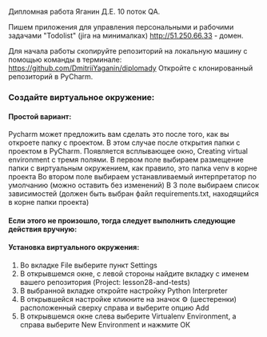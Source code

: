 Дипломная работа Яганин Д.Е. 10 поток QA.

Пишем приложения для управления персональными
и рабочими задачами "Todolist" (jira на минималках)
http://51.250.66.33 - домен.

Для начала работы скопируйте репозиторий на локальную машину с помощью команды в терминале:
https://github.com/DmitriiYaganin/diplomady
Откройте с клонированный репозиторий в PyCharm.

### Создайте виртуальное окружение:

#### Простой вариант:
Pycharm может предложить вам сделать это после того, как вы откроете папку с проектом.
В этом случае после открытия папки с проектом в PyCharm.
Появляется всплывающее окно, Creating virtual environment c тремя полями.
В первом поле выбираем размещение папки с виртуальным окружением, как правило, это папка venv
в корне проекта
Во втором поле выбираем устанавливаемый интерпретатор по умолчанию (можно оставить без изменений)
В 3 поле выбираем список зависимостей (должен быть выбран файл requirements.txt,
находящийся в корне папки проекта)

#### Если этого не произошло, тогда следует выполнить следующие действия вручную:
#### Установка виртуального окружения:
1. Во вкладке File выберите пункт Settings
2. В открывшемся окне, с левой стороны найдите вкладку с именем
вашего репозитория (Project: lesson28-and-tests)
3. В выбранной вкладке откройте настройку Python Interpreter
4. В открывшейся настройке кликните на значок ⚙ (шестеренки)
расположенный сверху справа и выберите опцию Add
5. В открывшемся окне слева выберите Virtualenv Environment,
а справа выберите New Environment и нажмите ОК
